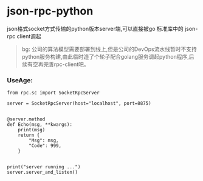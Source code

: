# json-rpc-python
json格式socket方式传输的python版本server端,可以直接被go 标准库中的 json-rpc client调起

> bg: 公司的算法模型需要部署到线上,但是公司的DevOps流水线暂时不支持python服务构建,由此临时造了个轮子配合golang服务调起python程序,后续有空再完善rpc-client吧。

### UseAge:
```
from rpc.sc import SocketRpcServer

server = SocketRpcServer(host="localhost", port=8875)


@server.method
def Echo(msg, **kwargs):
    print(msg)
    return {
        "Msg": msg,
        "Code": 999,
    }


print("server running ...")
server.server_and_listen()

```

